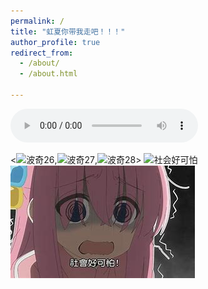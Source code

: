 ```yaml
---
permalink: /
title: "虹夏你带我走吧！！！"
author_profile: true
redirect_from: 
  - /about/
  - /about.html

---
```

<audio src="/files/1.mp3" controls autoplay loop></audio>

<![波奇26](./images/波奇26.gif),![波奇27](./images/波奇27.gif),![波奇28](./images/波奇28.gif)>
![社会好可怕](./images/波奇7.gif)
![社会好可怕](./images/社会好可怕.jpg)
